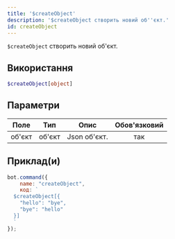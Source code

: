 ```yaml
---
title: '$createObject'
description: '$createObject створить новий об''єкт.'
id: createObject
---
```


`$createObject` створить новий об'єкт.

## Використання

```php
$createObject[object]
```

## Параметри

| Поле   | Тип    | Опис         | Обов'язковий |
| ------ | ------ | ------------ |:------------:|
| об'єкт | об'єкт | Json об'єкт. |     так      |

## Приклад(и)

```javascript
bot.command({
    name: "createObject",
    код: `
  $createObject[{
    "hello": "bye",
    "bye": "hello"
  }]
  `
});
```